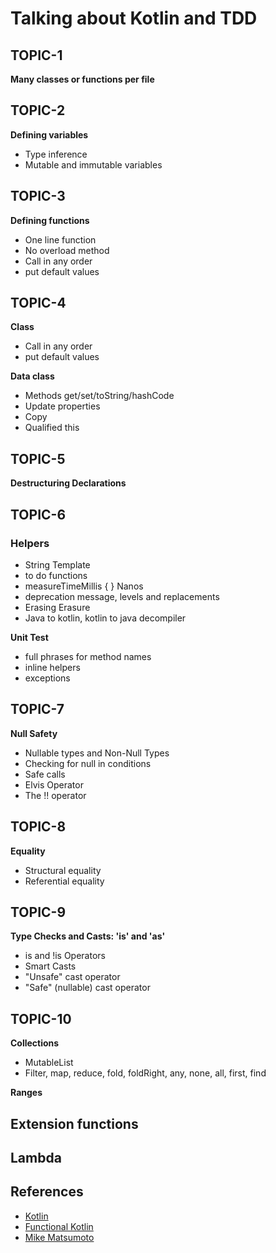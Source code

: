 # Talking about Kotlin and TDD

## TOPIC-1

**Many classes or functions per file**

## TOPIC-2

**Defining variables**

* Type inference
* Mutable and immutable variables

## TOPIC-3

**Defining functions**

* One line function
* No overload method
* Call in any order
* put default values

## TOPIC-4

**Class**

* Call in any order
* put default values

**Data class**

* Methods get/set/toString/hashCode
* Update properties
* Copy
* Qualified this

## TOPIC-5

**Destructuring Declarations**

## TOPIC-6

### Helpers

* String Template
* to do functions
* measureTimeMillis { } Nanos
* deprecation message, levels and replacements
* Erasing Erasure
* Java to kotlin, kotlin to java decompiler

**Unit Test**

* full phrases for method names
* inline helpers
* exceptions

## TOPIC-7

**Null Safety**

* Nullable types and Non-Null Types
* Checking for null in conditions
* Safe calls
* Elvis Operator
* The !! operator

## TOPIC-8

**Equality**

* Structural equality
* Referential equality

## TOPIC-9

**Type Checks and Casts: 'is' and 'as'**

* is and !is Operators
* Smart Casts
* "Unsafe" cast operator
* "Safe" (nullable) cast operator

## TOPIC-10

**Collections**
* MutableList
* Filter, map, reduce, fold, foldRight, any, none, all, first, find

**Ranges**

## Extension functions
## Lambda


## References

* [Kotlin](https://kotlinlang.org)
* [Functional Kotlin](https://www.amazon.com.br/gp/product/B078JRKFYF/ref=oh_aui_d_detailpage_o01_?ie=UTF8&psc=1)
* [Mike Matsumoto](https://github.com/mmatsumoto/kotlin-webinar)